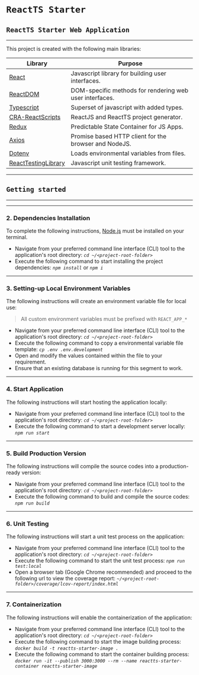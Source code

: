 # ```ReactTS Starter ```

## ```ReactTS Starter Web Application```

<hr/>

This project is created with the following main libraries:

| Library                                                                       | Purpose                                                 |
| ----------------------------------------------------------------------------- | ------------------------------------------------------- |
| [React](https://reactjs.org/)                                                 | Javascript library for building user interfaces.        |
| [ReactDOM](https://reactjs.org/docs/react-dom.html)                           | DOM-specific methods for rendering web user interfaces. |
| [Typescript](https://www.typescriptlang.org/)                                 | Superset of javascript with added types.                |
| [CRA-ReactScripts](https://github.com/facebook/create-react-app#readme)       | ReactJS and ReactTS project generator.                  |
| [Redux](https://redux.js.org/)                                                | Predictable State Container for JS Apps.                |
| [Axios](https://github.com/axios/axios)                                       | Promise based HTTP client for the browser and NodeJS.   |
| [Dotenv](https://github.com/motdotla/dotenv)                                  | Loads environmental variables from files.               |
| [ReactTestingLibrary](https://testing-library.com/docs/react-testing-library) | Javascript unit testing framework.                      |

<hr/>

## ```Getting started```

<hr/>

<hr/>

### 2. Dependencies Installation

To complete the following instructions, [Node.js](https://nodejs.org/en/) must be installed on your terminal.

- Navigate from your preferred command line interface (CLI) tool to the application's root directory: *```cd ~/<project-root-folder>```*
- Execute the following command to start installing the project dependencies: *```npm install```* or *```npm i```*

<hr/>

### 3. Setting-up Local Environment Variables

The following instructions will create an environment variable file for local use:

> All custom environment variables must be prefixed with ```REACT_APP_*```

- Navigate from your preferred command line interface (CLI) tool to the application's root directory: *```cd ~/<project-root-folder>```*
- Execute the following command to copy a environmental variable file template: *```cp .env .env.development```*
- Open and modify the values contained within the file to your requirement.
- Ensure that an existing database is running for this segment to work.

<hr/>

### 4. Start Application

The following instructions will start hosting the application locally:

- Navigate from your preferred command line interface (CLI) tool to the application's root directory: *```cd ~/<project-root-folder>```*
- Execute the following command to start a development server locally: *```npm run start```*

<hr/>

### 5. Build Production Version

The following instructions will compile the source codes into a production-ready version:

- Navigate from your preferred command line interface (CLI) tool to the application's root directory: *```cd ~/<project-root-folder>```*
- Execute the following command to build and compile the source codes: *```npm run build```*

<hr/>

### 6. Unit Testing

The following instructions will start a unit test process on the application:

- Navigate from your preferred command line interface (CLI) tool to the application's root directory: *```cd ~/<project-root-folder>```*
- Execute the following command to start the unit test process: *```npm run test:local```*
- Open a browser tab (Google Chrome recommended) and proceed to the following url to view the coverage report: *```~/<project-root-folder>/coverage/lcov-report/index.html```*

<hr/>

### 7. Containerization

The following instructions will enable the containerization of the application:

- Navigate from your preferred command line interface (CLI) tool to the application's root directory: *```cd ~/<project-root-folder>```*
- Execute the following command to start the image building process: *```docker build -t reactts-starter-image .```*
- Execute the following command to start the container building process: *```docker run -it --publish 3000:3000 --rm --name reactts-starter-container reactts-starter-image```*
